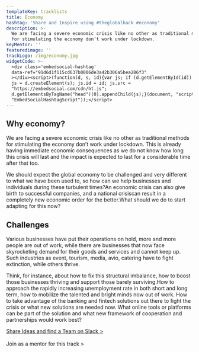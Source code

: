 ```yaml
---
templateKey: tracklists
title: Economy
hashtag: 'Share and Inspire using #theglobalhack #economy'
description: >-
  We are facing a severe economic crisis like no other as traditional methods
  for stimulating the economy don’t work under lockdown.
keyMentor: ''
featuredimage: ''
trackLogo: /img/economy.jpg
widgetCode: >-
  <div class='embedsocial-hashtag'
  data-ref="91d6d1f115cd637b0006de3a42b306a5bea286f3"
  ></div><script>(function(d, s, id){var js; if (d.getElementById(id)) {return;}
  js = d.createElement(s); js.id = id; js.src =
  "https://embedsocial.com/cdn/ht.js";
  d.getElementsByTagName("head")[0].appendChild(js);}(document, "script",
  "EmbedSocialHashtagScript"));</script>
---
```

## Why economy?

We are facing a severe economic crisis like no other as traditional methods for stimulating the economy don’t work under lockdown. This is already having immediate economic consequences as we do not know how long this crisis will last and the impact is expected to last for a considerable time after that too.

We should expect the global economy to be challenged and very different to what we have been used to, so how can we help businesses and individuals during these turbulent times?An economic crisis can also give birth to successful companies, and a national crisiscan result in a completely new economic order for the better.What should we do to start adapting for this now?



## Challenges

Various businesses have put their operations on hold, more and more people are out of work, while there are businesses that now face skyrocketing demand for their goods and services and cannot keep up. Such industries as event, tourism, media, avio, catering have to fight extinction, while others thrive.

Think, for instance, about how to fix this structural imbalance, how to boost those businesses thriving and support those barely surviving.How to approach the rapidly increasing unemployment rate in both short and long term, how to mobilize the talented and bright minds now out of work. How to take advantage of the banking and fintech solutions out there to fight the crisis or what new solutions are needed now. What online tools or platforms can be part of the solution and what new framework of cooperation and partnerships would work best?

[Share Ideas and find a Team on Slack >](https://join.slack.com/t/theglobalhack/shared_invite/zt-cuprrpvm-_JnVgAFazJxFmr4Tc0dZXw)\
\
Join as a mentor for this track >